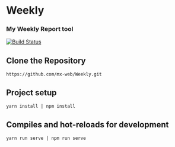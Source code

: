 # Weekly
### My Weekly Report tool

[![Build Status](https://travis-ci.org/mx-web/Weekly.svg?branch=master)](https://travis-ci.org/mx-web/Weekly)



## Clone the Repository
```
https://github.com/mx-web/Weekly.git
```

## Project setup
```
yarn install | npm install
```

## Compiles and hot-reloads for development
```
yarn run serve | npm run serve
```